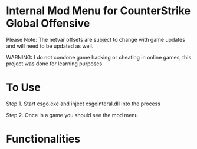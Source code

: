 # Internal Mod Menu for CounterStrike Global Offensive

Please Note: The netvar offsets are subject to change with game updates and will need to be updated as well.

WARNING: I do not condone game hacking or cheating in online games, this project was done for learning purposes.

# To Use

Step 1. Start csgo.exe and inject csgointeral.dll into the process

Step 2. Once in a game you should see the mod menu

# Functionalities


